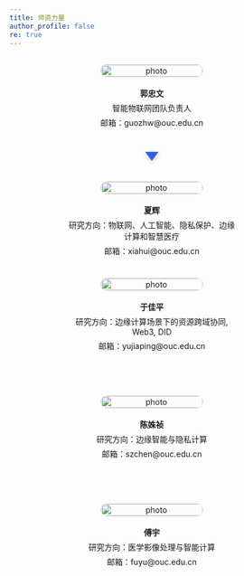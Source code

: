 ```yaml
---
title: 师资力量
author_profile: false
re: true
---
```


<div class="profile-row">
  <div class="profile-card">
    <a href="{{ '_pages/teacher/guozhongwen/' | relative_url }}">
      <img src="{{ 'images/guozhongwen.jpg' | relative_url}}" alt="photo" />
    </a>
    <p><strong>郭忠文</strong></p>
    <p>智能物联网团队负责人</p>
    <p>邮箱：guozhw@ouc.edu.cn</p>
  </div>
  <!-- <div class="arrow-down1"></div> -->
</div>

<div class="arrow-down-wrapper">
  <div class="arrow-down1"></div>
</div>

<div class="profile-row">

  <div class="profile-card">
    <a href="{{ '_pages/teacher/xiahui/' | relative_url}}">
      <img src="{{ 'images/xiahui.jpg' | relative_url}}" alt="photo" />
    </a>
    <p><strong>夏辉</strong></p>
    <p>研究方向：物联网、人工智能、隐私保护、边缘计算和智慧医疗</p>
    <p>邮箱：xiahui@ouc.edu.cn</p>
  </div>
  <!-- <div class="arrow-down2"></div> -->
</div>

<div class="profile-row">
  <div class="profile-card">
    <a href="{{ "/_pages/teacher/yujiaping/" | relative_url}}">
      <img src="{{ "/images/yujiaping.jpg" | relative_url}}" alt="photo" />
    </a>
    <p><strong>于佳平</strong></p>
    <p>研究方向：边缘计算场景下的资源跨域协同, Web3, DID</p>
    <p>邮箱：yujiaping@ouc.edu.cn</p>
  </div>
  <div class="profile-card">
    <a href="{{ '_pages/teacher/chenshuzhen/' | relative_url}}">
      <img src="{{ '/images/chenshuzhen.jpg' | relative_url}}" alt="photo" />
    </a>
    <p><strong>陈姝祯</strong></p>
    <p>研究方向：边缘智能与隐私计算</p>
    <p>邮箱：szchen@ouc.edu.cn</p>
  </div>
  <div class="profile-card">
    <a href="{{ '_pages/teacher/fuyu' | relative_url}}">
      <img src="{{ 'images/fuyu.png' | relative_url}}" alt="photo" />
    </a>
    <p><strong>傅宇</strong></p>
    <p>研究方向：医学影像处理与智能计算</p>
    <p>邮箱：fuyu@ouc.edu.cn</p>
  </div>
  

</div>

<style>
  /* .profile-row {
    display: flex;
    gap: 40px;
    flex-wrap: wrap;
    justify-content: center;
    align-items: flex-start;
  } */

  .profile-card {
    flex: 1;
    min-width: 220px;
    max-width: 300px;
    text-align: center;
    padding: 16px;
  }

  .profile-card img {
    width: 100%;
    max-width: 180px;
    height: auto;
    border-radius: 8px;
    margin-bottom: 12px;
    border: 1px solid #ddd;
    border-radius: 12px;
    transition: transform 0.2s ease;
  }

  .profile-card a:hover img {
    transform: scale(1.05);
  }

  .profile-card p {
    margin: 6px 0;
  }

  /* .arrow-down1 {
  width: 0;
  height: 0;
  border-left: 20px solid transparent;
  border-right: 20px solid transparent;
  border-top: 20px solid #888;
  position: absolute;
  top: 37%; 
  left: 50%;
  transform: translateX(-50%);
  margin-top: 5px;
}
.arrow-down2 {
  width: 0;
  height: 0;
  border-left: 20px solid transparent;
  border-right: 20px solid transparent;
  border-top: 20px solid #888;
  position: absolute;
  top: 66%; 
  left: 50%;
  transform: translateX(-50%);
  margin-top: 5px;
} */

/* mradd */
.profile-row {
  display: flex;
  gap: 40px;
  flex-wrap: wrap;
  justify-content: center;
  align-items: flex-start;
  position: relative;
}

/* 箭头外层：水平居中，和上下行留点空隙 */
.arrow-down-wrapper {
  display: flex;
  justify-content: center;
  margin: 20px 0;
}

/* 美化后的箭头 */
.arrow-down1 {
  width: 0;
  height: 0;
  border-left: 12px solid transparent;
  border-right: 12px solid transparent;
  border-top: 16px solid rgb(52, 96, 219);  /* 主色调 */
  filter: drop-shadow(0 2px 4px rgba(0, 0, 0, 0.2));
  animation: bounce 2s infinite;
}

/* 轻微上下浮动动画 */
@keyframes bounce {
  0%, 20%, 50%, 80%, 100% { transform: translateY(0); }
  40% { transform: translateY(8px); }
  60% { transform: translateY(4px); }
}

/* 保持响应式：手机屏幕时箭头和间距适当缩小 */
@media (max-width: 768px) {
  .arrow-down-wrapper {
    margin: 16px 0;
  }
  .arrow-down1 {
    border-left-width: 10px;
    border-right-width: 10px;
    border-top-width: 14px;
  }
}

</style>
